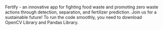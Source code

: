 Fertify - an innovative app for fighting food waste and promoting zero waste actions through detection, separation, and fertilizer prediction. Join us for a sustainable future!
To run the code smoothly, you need to download OpenCV Library and Pandas Library. 
